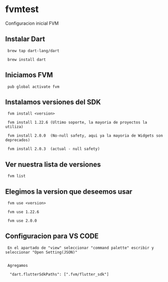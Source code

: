 # fvmtest

Configuracion inicial FVM

## Instalar Dart

```
 brew tap dart-lang/dart

 brew install dart

```

## Iniciamos FVM

```
 pub global activate fvm

```

## Instalamos versiones del SDK

```
 fvm install <version>

 fvm install 1.22.6 (Ultimo soporte, la mayoria de proyectos la utiliza)

 fvm install 2.0.0  (No-null safety, aqui ya la mayoria de Widgets son deprecados)

 fvm install 2.0.3  (actual - null safety)

```

## Ver nuestra lista de versiones

```
 fvm list 

```

## Elegimos la version que deseemos usar

```
 fvm use <version>

 fvm use 1.22.6

 fvm use 2.0.0

```

## Configuracion para VS CODE

```
 En el apartado de "view" seleccionar "command palette" escribir y seleccionar "Open Setting(JSON)"
 

 Agregamos 
 
  "dart.flutterSdkPaths": [".fvm/flutter_sdk"]
 

```